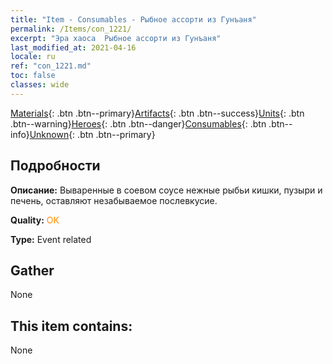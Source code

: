 ```yaml
---
title: "Item - Consumables - Рыбное ассорти из Гунъаня"
permalink: /Items/con_1221/
excerpt: "Эра хаоса  Рыбное ассорти из Гунъаня"
last_modified_at: 2021-04-16
locale: ru
ref: "con_1221.md"
toc: false
classes: wide
---
```

 [Materials](/ru/Items/){: .btn .btn--primary}[Artifacts](/ru/Items/Artifacts/){: .btn .btn--success}[Units](/ru/Items/Units/){: .btn .btn--warning}[Heroes](/ru/Items/Heroes/){: .btn .btn--danger}[Consumables](/ru/Items/Consumables/){: .btn .btn--info}[Unknown](/ru/Items/Unknown/){: .btn .btn--primary}

## Подробности
 **Описание:** Вываренные в соевом соусе нежные рыбьи кишки, пузыри и печень, оставляют незабываемое послевкусие.

 **Quality:** <span style="color: #FF8C00">OK</span>

 **Type:** Event related

## Gather

  None

## This item contains:

  None

